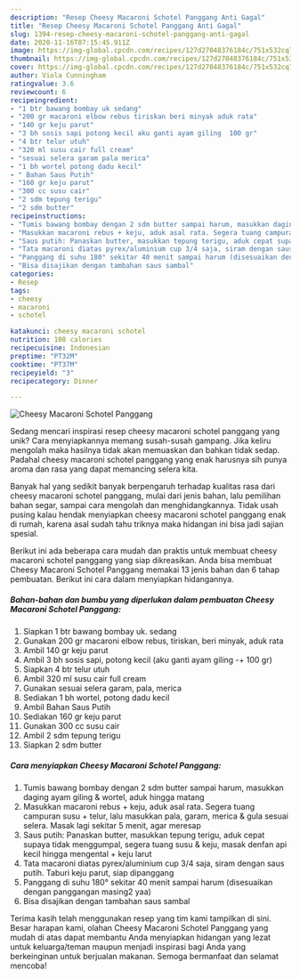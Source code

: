 ```yaml
---
description: "Resep Cheesy Macaroni Schotel Panggang Anti Gagal"
title: "Resep Cheesy Macaroni Schotel Panggang Anti Gagal"
slug: 1394-resep-cheesy-macaroni-schotel-panggang-anti-gagal
date: 2020-11-16T07:15:45.911Z
image: https://img-global.cpcdn.com/recipes/127d27048376184c/751x532cq70/cheesy-macaroni-schotel-panggang-foto-resep-utama.jpg
thumbnail: https://img-global.cpcdn.com/recipes/127d27048376184c/751x532cq70/cheesy-macaroni-schotel-panggang-foto-resep-utama.jpg
cover: https://img-global.cpcdn.com/recipes/127d27048376184c/751x532cq70/cheesy-macaroni-schotel-panggang-foto-resep-utama.jpg
author: Viola Cunningham
ratingvalue: 3.6
reviewcount: 6
recipeingredient:
- "1 btr bawang bombay uk sedang"
- "200 gr macaroni elbow rebus tiriskan beri minyak aduk rata"
- "140 gr keju parut"
- "3 bh sosis sapi potong kecil aku ganti ayam giling  100 gr"
- "4 btr telur utuh"
- "320 ml susu cair full cream"
- "sesuai selera garam pala merica"
- "1 bh wortel potong dadu kecil"
- " Bahan Saus Putih"
- "160 gr keju parut"
- "300 cc susu cair"
- "2 sdm tepung terigu"
- "2 sdm butter"
recipeinstructions:
- "Tumis bawang bombay dengan 2 sdm butter sampai harum, masukkan daging ayam giling &amp; wortel, aduk hingga matang"
- "Masukkan macaroni rebus + keju, aduk asal rata. Segera tuang campuran susu + telur, lalu masukkan pala, garam, merica &amp; gula sesuai selera. Masak lagi sekitar 5 menit, agar meresap"
- "Saus putih: Panaskan butter, masukkan tepung terigu, aduk cepat supaya tidak menggumpal, segera tuang susu &amp; keju, masak denfan api kecil hingga mengental + keju larut"
- "Tata macaroni diatas pyrex/aluminium cup 3/4 saja, siram dengan saus putih. Taburi keju parut, siap dipanggang"
- "Panggang di suhu 180° sekitar 40 menit sampai harum (disesuaikan dengan panggangan masing2 yaa)"
- "Bisa disajikan dengan tambahan saus sambal"
categories:
- Resep
tags:
- cheesy
- macaroni
- schotel

katakunci: cheesy macaroni schotel 
nutrition: 108 calories
recipecuisine: Indonesian
preptime: "PT32M"
cooktime: "PT37M"
recipeyield: "3"
recipecategory: Dinner

---
```



![Cheesy Macaroni Schotel Panggang](https://img-global.cpcdn.com/recipes/127d27048376184c/751x532cq70/cheesy-macaroni-schotel-panggang-foto-resep-utama.jpg)

Sedang mencari inspirasi resep cheesy macaroni schotel panggang yang unik? Cara menyiapkannya memang susah-susah gampang. Jika keliru mengolah maka hasilnya tidak akan memuaskan dan bahkan tidak sedap. Padahal cheesy macaroni schotel panggang yang enak harusnya sih punya aroma dan rasa yang dapat memancing selera kita.

Banyak hal yang sedikit banyak berpengaruh terhadap kualitas rasa dari cheesy macaroni schotel panggang, mulai dari jenis bahan, lalu pemilihan bahan segar, sampai cara mengolah dan menghidangkannya. Tidak usah pusing kalau hendak menyiapkan cheesy macaroni schotel panggang enak di rumah, karena asal sudah tahu triknya maka hidangan ini bisa jadi sajian spesial.




Berikut ini ada beberapa cara mudah dan praktis untuk membuat cheesy macaroni schotel panggang yang siap dikreasikan. Anda bisa membuat Cheesy Macaroni Schotel Panggang memakai 13 jenis bahan dan 6 tahap pembuatan. Berikut ini cara dalam menyiapkan hidangannya.

<!--inarticleads1-->

##### Bahan-bahan dan bumbu yang diperlukan dalam pembuatan Cheesy Macaroni Schotel Panggang:

1. Siapkan 1 btr bawang bombay uk. sedang
1. Gunakan 200 gr macaroni elbow rebus, tiriskan, beri minyak, aduk rata
1. Ambil 140 gr keju parut
1. Ambil 3 bh sosis sapi, potong kecil (aku ganti ayam giling -+ 100 gr)
1. Siapkan 4 btr telur utuh
1. Ambil 320 ml susu cair full cream
1. Gunakan sesuai selera garam, pala, merica
1. Sediakan 1 bh wortel, potong dadu kecil
1. Ambil  Bahan Saus Putih
1. Sediakan 160 gr keju parut
1. Gunakan 300 cc susu cair
1. Ambil 2 sdm tepung terigu
1. Siapkan 2 sdm butter




<!--inarticleads2-->

##### Cara menyiapkan Cheesy Macaroni Schotel Panggang:

1. Tumis bawang bombay dengan 2 sdm butter sampai harum, masukkan daging ayam giling &amp; wortel, aduk hingga matang
1. Masukkan macaroni rebus + keju, aduk asal rata. Segera tuang campuran susu + telur, lalu masukkan pala, garam, merica &amp; gula sesuai selera. Masak lagi sekitar 5 menit, agar meresap
1. Saus putih: Panaskan butter, masukkan tepung terigu, aduk cepat supaya tidak menggumpal, segera tuang susu &amp; keju, masak denfan api kecil hingga mengental + keju larut
1. Tata macaroni diatas pyrex/aluminium cup 3/4 saja, siram dengan saus putih. Taburi keju parut, siap dipanggang
1. Panggang di suhu 180° sekitar 40 menit sampai harum (disesuaikan dengan panggangan masing2 yaa)
1. Bisa disajikan dengan tambahan saus sambal




Terima kasih telah menggunakan resep yang tim kami tampilkan di sini. Besar harapan kami, olahan Cheesy Macaroni Schotel Panggang yang mudah di atas dapat membantu Anda menyiapkan hidangan yang lezat untuk keluarga/teman maupun menjadi inspirasi bagi Anda yang berkeinginan untuk berjualan makanan. Semoga bermanfaat dan selamat mencoba!
